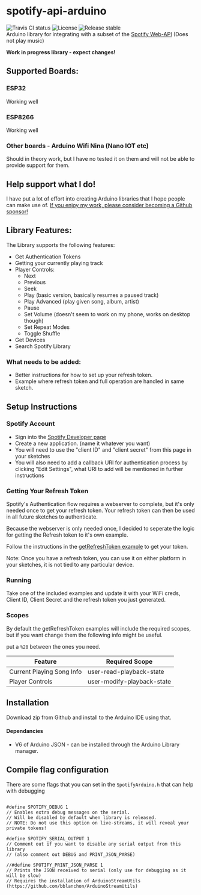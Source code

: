 # spotify-api-arduino

![Travis CI status](https://api.travis-ci.org/witnessmenow/arduino-spotify-api.svg?branch=master)
![License](https://img.shields.io/github/license/witnessmenow/spotify-api-arduino)
![Release stable](https://badgen.net/github/release/witnessmenow/spotify-api-arduino/stable)  
Arduino library for integrating with a subset of the [Spotify Web-API](https://developer.spotify.com/documentation/web-api/reference/) (Does not play music)

**Work in progress library - expect changes!**

## Supported Boards:

### ESP32

Working well

### ESP8266

Working well

### Other boards - Arduino Wifi Nina (Nano IOT etc)

Should in theory work, but I have no tested it on them and will not be able to provide support for them.

## Help support what I do!

I have put a lot of effort into creating Arduino libraries that I hope people can make use of. [If you enjoy my work, please consider becoming a Github sponsor!](https://github.com/sponsors/witnessmenow/)

## Library Features:

The Library supports the following features:

- Get Authentication Tokens
- Getting your currently playing track
- Player Controls:
  - Next
  - Previous
  - Seek
  - Play (basic version, basically resumes a paused track)
  - Play Advanced (play given song, album, artist)
  - Pause
  - Set Volume (doesn't seem to work on my phone, works on desktop though)
  - Set Repeat Modes
  - Toggle Shuffle
- Get Devices
- Search Spotify Library

### What needs to be added:

- Better instructions for how to set up your refresh token.
- Example where refresh token and full operation are handled in same sketch.

## Setup Instructions

### Spotify Account

- Sign into the [Spotify Developer page](https://developer.spotify.com/dashboard/login)
- Create a new application. (name it whatever you want)
- You will need to use the "client ID" and "client secret" from this page in your sketches
- You will also need to add a callback URI for authentication process by clicking "Edit Settings", what URI to add will be mentioned in further instructions

### Getting Your Refresh Token

Spotify's Authentication flow requires a webserver to complete, but it's only needed once to get your refresh token. Your refresh token can then be used in all future sketches to authenticate.

Because the webserver is only needed once, I decided to seperate the logic for getting the Refresh token to it's own example.

Follow the instructions in the [getRefreshToken example](examples/getRefreshToken/getRefreshToken.ino) to get your token.

Note: Once you have a refresh token, you can use it on either platform in your sketches, it is not tied to any particular device.

### Running

Take one of the included examples and update it with your WiFi creds, Client ID, Client Secret and the refresh token you just generated.

### Scopes

By default the getRefreshToken examples will include the required scopes, but if you want change them the following info might be useful.

put a `%20` between the ones you need.

| Feature                   | Required Scope             |
| ------------------------- | -------------------------- |
| Current Playing Song Info | user-read-playback-state   |
| Player Controls           | user-modify-playback-state |

## Installation

Download zip from Github and install to the Arduino IDE using that.

#### Dependancies

- V6 of Arduino JSON - can be installed through the Arduino Library manager.

## Compile flag configuration

There are some flags that you can set in the `SpotifyArduino.h` that can help with debugging

```

#define SPOTIFY_DEBUG 1
// Enables extra debug messages on the serial.
// Will be disabled by default when library is released.
// NOTE: Do not use this option on live-streams, it will reveal your private tokens!

#define SPOTIFY_SERIAL_OUTPUT 1
// Comment out if you want to disable any serial output from this library
// (also comment out DEBUG and PRINT_JSON_PARSE)

//#define SPOTIFY_PRINT_JSON_PARSE 1
// Prints the JSON received to serial (only use for debugging as it will be slow)
// Requires the installation of ArduinoStreamUtils (https://github.com/bblanchon/ArduinoStreamUtils)

```

